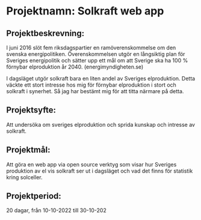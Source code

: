 # Projektnamn: Solkraft web app

## Projektbeskrevning:
I juni 2016 slöt fem riksdagspartier en ramöverenskommelse om den svenska 
energipolitiken. Överenskommelsen utgör en långsiktig plan för Sveriges energipolitik 
och sätter upp ett mål om att Sverige ska ha 100 % förnybar elproduktion år 2040. 
(energimyndigheten.se)

I dagsläget utgör solkraft bara en liten andel av Sveriges elproduktion. Detta väckte 
ett stort intresse hos mig för förnybar elproduktion i stort och solkraft i synerhet.
Så jag har bestämt mig för att titta närmare på detta.

## Projektsyfte:
Att undersöka om sveriges elproduktion och sprida kunskap och intresse av solkraft.

## Projektmål:
Att göra en web app via open source verktyg som visar hur Sveriges produktion av el 
vis solkraft ser ut i dagsläget och vad det finns för statistik kring solceller.

## Projektperiod: 
20 dagar, från 10-10-2022 till 30-10-202


